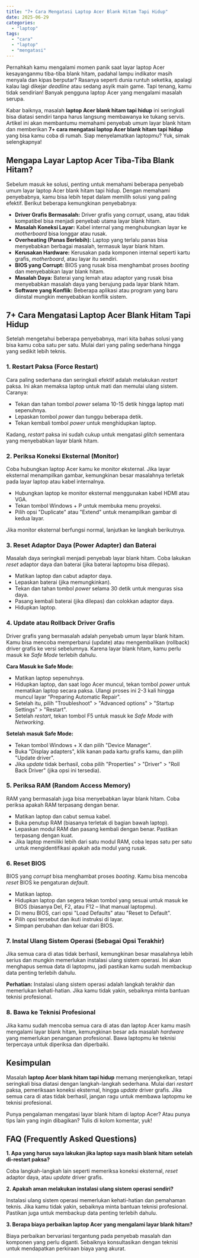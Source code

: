 ```yaml
---
title: "7+ Cara Mengatasi Laptop Acer Blank Hitam Tapi Hidup"
date: 2025-06-29
categories: 
  - "laptop"
tags: 
  - "cara"
  - "laptop"
  - "mengatasi"
---
```


Pernahkah kamu mengalami momen panik saat layar laptop Acer kesayanganmu tiba-tiba blank hitam, padahal lampu indikator masih menyala dan kipas berputar? Rasanya seperti dunia runtuh seketika, apalagi kalau lagi dikejar _deadline_ atau sedang asyik main game. Tapi tenang, kamu tidak sendirian! Banyak pengguna laptop Acer yang mengalami masalah serupa.

Kabar baiknya, masalah **laptop Acer blank hitam tapi hidup** ini seringkali bisa diatasi sendiri tanpa harus langsung membawanya ke tukang servis. Artikel ini akan membantumu memahami penyebab umum layar blank hitam dan memberikan **7+ cara mengatasi laptop Acer blank hitam tapi hidup** yang bisa kamu coba di rumah. Siap menyelamatkan laptopmu? Yuk, simak selengkapnya!

## Mengapa Layar Laptop Acer Tiba-Tiba Blank Hitam?

Sebelum masuk ke solusi, penting untuk memahami beberapa penyebab umum layar laptop Acer blank hitam tapi hidup. Dengan memahami penyebabnya, kamu bisa lebih tepat dalam memilih solusi yang paling efektif. Berikut beberapa kemungkinan penyebabnya:

- **Driver Grafis Bermasalah:** Driver grafis yang _corrupt_, usang, atau tidak kompatibel bisa menjadi penyebab utama layar blank hitam.
- **Masalah Koneksi Layar:** Kabel internal yang menghubungkan layar ke _motherboard_ bisa longgar atau rusak.
- **Overheating (Panas Berlebih):** Laptop yang terlalu panas bisa menyebabkan berbagai masalah, termasuk layar blank hitam.
- **Kerusakan Hardware:** Kerusakan pada komponen internal seperti kartu grafis, _motherboard_, atau layar itu sendiri.
- **BIOS yang Corrupt:** BIOS yang rusak bisa menghambat proses _booting_ dan menyebabkan layar blank hitam.
- **Masalah Daya:** Baterai yang lemah atau adaptor yang rusak bisa menyebabkan masalah daya yang berujung pada layar blank hitam.
- **Software yang Konflik:** Beberapa aplikasi atau program yang baru diinstal mungkin menyebabkan konflik sistem.

## 7+ Cara Mengatasi Laptop Acer Blank Hitam Tapi Hidup

Setelah mengetahui beberapa penyebabnya, mari kita bahas solusi yang bisa kamu coba satu per satu. Mulai dari yang paling sederhana hingga yang sedikit lebih teknis.

### 1\. Restart Paksa (Force Restart)

Cara paling sederhana dan seringkali efektif adalah melakukan _restart_ paksa. Ini akan memaksa laptop untuk mati dan memulai ulang sistem. Caranya:

- Tekan dan tahan tombol _power_ selama 10-15 detik hingga laptop mati sepenuhnya.
- Lepaskan tombol _power_ dan tunggu beberapa detik.
- Tekan kembali tombol _power_ untuk menghidupkan laptop.

Kadang, _restart_ paksa ini sudah cukup untuk mengatasi _glitch_ sementara yang menyebabkan layar blank hitam.

### 2\. Periksa Koneksi Eksternal (Monitor)

Coba hubungkan laptop Acer kamu ke monitor eksternal. Jika layar eksternal menampilkan gambar, kemungkinan besar masalahnya terletak pada layar laptop atau kabel internalnya.

- Hubungkan laptop ke monitor eksternal menggunakan kabel HDMI atau VGA.
- Tekan tombol Windows + P untuk membuka menu proyeksi.
- Pilih opsi "Duplicate" atau "Extend" untuk menampilkan gambar di kedua layar.

Jika monitor eksternal berfungsi normal, lanjutkan ke langkah berikutnya.

### 3\. Reset Adaptor Daya (Power Adapter) dan Baterai

Masalah daya seringkali menjadi penyebab layar blank hitam. Coba lakukan _reset_ adaptor daya dan baterai (jika baterai laptopmu bisa dilepas).

- Matikan laptop dan cabut adaptor daya.
- Lepaskan baterai (jika memungkinkan).
- Tekan dan tahan tombol _power_ selama 30 detik untuk menguras sisa daya.
- Pasang kembali baterai (jika dilepas) dan colokkan adaptor daya.
- Hidupkan laptop.

### 4\. Update atau Rollback Driver Grafis

Driver grafis yang bermasalah adalah penyebab umum layar blank hitam. Kamu bisa mencoba memperbarui (update) atau mengembalikan (rollback) driver grafis ke versi sebelumnya. Karena layar blank hitam, kamu perlu masuk ke _Safe Mode_ terlebih dahulu.

**Cara Masuk ke Safe Mode:**

- Matikan laptop sepenuhnya.
- Hidupkan laptop, dan saat logo Acer muncul, tekan tombol _power_ untuk mematikan laptop secara paksa. Ulangi proses ini 2-3 kali hingga muncul layar "Preparing Automatic Repair".
- Setelah itu, pilih "Troubleshoot" > "Advanced options" > "Startup Settings" > "Restart".
- Setelah _restart_, tekan tombol F5 untuk masuk ke _Safe Mode with Networking_.

**Setelah masuk Safe Mode:**

- Tekan tombol Windows + X dan pilih "Device Manager".
- Buka "Display adapters", klik kanan pada kartu grafis kamu, dan pilih "Update driver".
- Jika _update_ tidak berhasil, coba pilih "Properties" > "Driver" > "Roll Back Driver" (jika opsi ini tersedia).

### 5\. Periksa RAM (Random Access Memory)

RAM yang bermasalah juga bisa menyebabkan layar blank hitam. Coba periksa apakah RAM terpasang dengan benar.

- Matikan laptop dan cabut semua kabel.
- Buka penutup RAM (biasanya terletak di bagian bawah laptop).
- Lepaskan modul RAM dan pasang kembali dengan benar. Pastikan terpasang dengan kuat.
- Jika laptop memiliki lebih dari satu modul RAM, coba lepas satu per satu untuk mengidentifikasi apakah ada modul yang rusak.

### 6\. Reset BIOS

BIOS yang _corrupt_ bisa menghambat proses _booting_. Kamu bisa mencoba _reset_ BIOS ke pengaturan _default_.

- Matikan laptop.
- Hidupkan laptop dan segera tekan tombol yang sesuai untuk masuk ke BIOS (biasanya Del, F2, atau F12 – lihat manual laptopmu).
- Di menu BIOS, cari opsi "Load Defaults" atau "Reset to Default".
- Pilih opsi tersebut dan ikuti instruksi di layar.
- Simpan perubahan dan keluar dari BIOS.

### 7\. Instal Ulang Sistem Operasi (Sebagai Opsi Terakhir)

Jika semua cara di atas tidak berhasil, kemungkinan besar masalahnya lebih serius dan mungkin memerlukan instalasi ulang sistem operasi. Ini akan menghapus semua data di laptopmu, jadi pastikan kamu sudah membackup data penting terlebih dahulu.

**Perhatian:** Instalasi ulang sistem operasi adalah langkah terakhir dan memerlukan kehati-hatian. Jika kamu tidak yakin, sebaiknya minta bantuan teknisi profesional.

### 8\. Bawa ke Teknisi Profesional

Jika kamu sudah mencoba semua cara di atas dan laptop Acer kamu masih mengalami layar blank hitam, kemungkinan besar ada masalah _hardware_ yang memerlukan penanganan profesional. Bawa laptopmu ke teknisi terpercaya untuk diperiksa dan diperbaiki.

## Kesimpulan

Masalah **laptop Acer blank hitam tapi hidup** memang menjengkelkan, tetapi seringkali bisa diatasi dengan langkah-langkah sederhana. Mulai dari _restart_ paksa, pemeriksaan koneksi eksternal, hingga _update_ driver grafis. Jika semua cara di atas tidak berhasil, jangan ragu untuk membawa laptopmu ke teknisi profesional.

Punya pengalaman mengatasi layar blank hitam di laptop Acer? Atau punya tips lain yang ingin dibagikan? Tulis di kolom komentar, yuk!

## FAQ (Frequently Asked Questions)

**1\. Apa yang harus saya lakukan jika laptop saya masih blank hitam setelah di-restart paksa?**

Coba langkah-langkah lain seperti memeriksa koneksi eksternal, _reset_ adaptor daya, atau _update_ driver grafis.

**2\. Apakah aman melakukan instalasi ulang sistem operasi sendiri?**

Instalasi ulang sistem operasi memerlukan kehati-hatian dan pemahaman teknis. Jika kamu tidak yakin, sebaiknya minta bantuan teknisi profesional. Pastikan juga untuk membackup data penting terlebih dahulu.

**3\. Berapa biaya perbaikan laptop Acer yang mengalami layar blank hitam?**

Biaya perbaikan bervariasi tergantung pada penyebab masalah dan komponen yang perlu diganti. Sebaiknya konsultasikan dengan teknisi untuk mendapatkan perkiraan biaya yang akurat.
